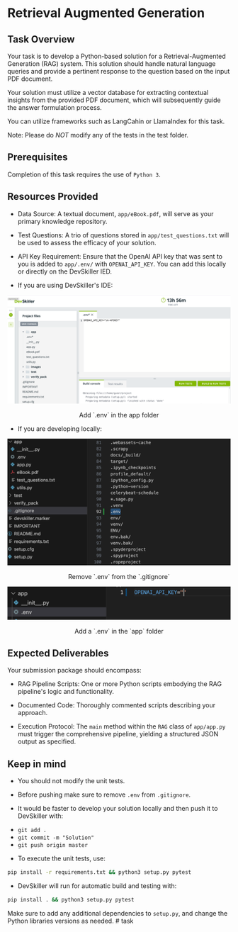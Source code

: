 # Retrieval Augmented Generation

## Task Overview

Your task is to develop a Python-based solution for a Retrieval-Augmented Generation (RAG) system. This solution should handle natural language queries and provide a pertinent response to the question based on the input PDF document. 

Your solution must utilize a vector database for extracting contextual insights from the provided PDF document, which will subsequently guide the answer formulation process.

You can utilize frameworks such as LangCahin or LlamaIndex for this task. 

Note: Please do *NOT* modify any of the tests in the test folder.

## Prerequisites

Completion of this task requires the use of `Python 3`.


## Resources Provided

- Data Source: A textual document, `app/eBook.pdf`, will serve as your primary knowledge repository.

- Test Questions: A trio of questions stored in `app/test_questions.txt` will be used to assess the efficacy of your solution.

- API Key Requirement: Ensure that the OpenAI API key that was sent to you is added to `app/.env/` with `OPENAI_API_KEY`. You can add this locally or directly on the DevSkiller IED. 
- If you are using DevSkiller's IDE:

![Remove ](images/devskiller-ied.png )
<p align="center">Add `.env` in the app folder</p>

- If you are developing locally:

    
![Remove ](images/remove_env.png "Title")
<p align="center">Remove `.env` from the `.gitignore`</p>

![add .env to the app folder](images/add_env.png 'ss')
<p align="center">Add a `.env` in the `app` folder</p>

## Expected Deliverables

Your submission package should encompass:

- RAG Pipeline Scripts: One or more Python scripts embodying the RAG pipeline's logic and functionality.

- Documented Code: Thoroughly commented scripts describing your approach.

- Execution Protocol: The `main` method within the `RAG` class of `app/app.py` must trigger the comprehensive pipeline, yielding a structured JSON output as specified.

## Keep in mind

* You should not modify the unit tests.

*  Before pushing make sure to remove `.env` from `.gitignore`.

* It would be faster to develop your solution locally and then push it to DevSkiller with:

- `git add .`
- `git commit -m "Solution"`
- `git push origin master` 

* To execute the unit tests, use:

```sh
pip install -r requirements.txt && python3 setup.py pytest
```

* DevSkiller will run for automatic build and testing with:

```sh
pip install . && python3 setup.py pytest
```

Make sure to add any additional dependencies to `setup.py`, and change the Python libraries versions as needed. # task
